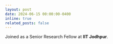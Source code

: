 ```yaml
---
layout: post
date: 2024-06-15 00:00:00-0400
inline: true
related_posts: false
---
```


Joined as a Senior Research Fellow at **IIT Jodhpur**.